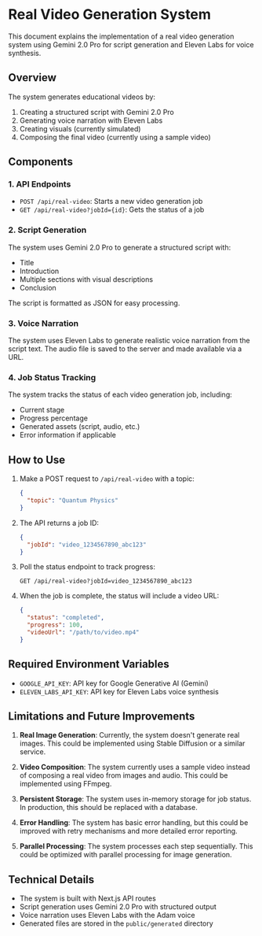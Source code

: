 # Real Video Generation System

This document explains the implementation of a real video generation system using Gemini 2.0 Pro for script generation and Eleven Labs for voice synthesis.

## Overview

The system generates educational videos by:
1. Creating a structured script with Gemini 2.0 Pro
2. Generating voice narration with Eleven Labs
3. Creating visuals (currently simulated)
4. Composing the final video (currently using a sample video)

## Components

### 1. API Endpoints

- `POST /api/real-video`: Starts a new video generation job
- `GET /api/real-video?jobId={id}`: Gets the status of a job

### 2. Script Generation

The system uses Gemini 2.0 Pro to generate a structured script with:
- Title
- Introduction
- Multiple sections with visual descriptions
- Conclusion

The script is formatted as JSON for easy processing.

### 3. Voice Narration

The system uses Eleven Labs to generate realistic voice narration from the script text. The audio file is saved to the server and made available via a URL.

### 4. Job Status Tracking

The system tracks the status of each video generation job, including:
- Current stage
- Progress percentage
- Generated assets (script, audio, etc.)
- Error information if applicable

## How to Use

1. Make a POST request to `/api/real-video` with a topic:
   ```json
   {
     "topic": "Quantum Physics"
   }
   ```

2. The API returns a job ID:
   ```json
   {
     "jobId": "video_1234567890_abc123"
   }
   ```

3. Poll the status endpoint to track progress:
   ```
   GET /api/real-video?jobId=video_1234567890_abc123
   ```

4. When the job is complete, the status will include a video URL:
   ```json
   {
     "status": "completed",
     "progress": 100,
     "videoUrl": "/path/to/video.mp4"
   }
   ```

## Required Environment Variables

- `GOOGLE_API_KEY`: API key for Google Generative AI (Gemini)
- `ELEVEN_LABS_API_KEY`: API key for Eleven Labs voice synthesis

## Limitations and Future Improvements

1. **Real Image Generation**: Currently, the system doesn't generate real images. This could be implemented using Stable Diffusion or a similar service.

2. **Video Composition**: The system currently uses a sample video instead of composing a real video from images and audio. This could be implemented using FFmpeg.

3. **Persistent Storage**: The system uses in-memory storage for job status. In production, this should be replaced with a database.

4. **Error Handling**: The system has basic error handling, but this could be improved with retry mechanisms and more detailed error reporting.

5. **Parallel Processing**: The system processes each step sequentially. This could be optimized with parallel processing for image generation.

## Technical Details

- The system is built with Next.js API routes
- Script generation uses Gemini 2.0 Pro with structured output
- Voice narration uses Eleven Labs with the Adam voice
- Generated files are stored in the `public/generated` directory
